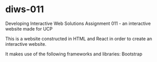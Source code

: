 # diws-011
Developing Interactive Web Solutions Assignment 011 - an interactive website made for UCP

This is a website constructed in HTML and React in order to create an interactive website.

It makes use of the following frameworks and libraries:
Bootstrap
